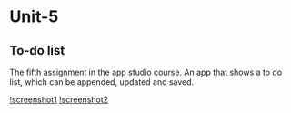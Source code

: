 # Unit-5
## To-do list

The fifth assignment in the app studio course. An app that shows a to do list, which can be appended, updated and saved.

[!screenshot1](doc/screenshot1.png)
[!screenshot2](doc/screenshot2.png)
